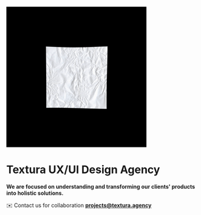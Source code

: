 ![Animation](https://raw.githubusercontent.com/textura-agency/.github/main/profile/assets/anim_square.gif)

# Textura UX/UI Design Agency

**We are focused on understanding and transforming our clients' products 
into holistic solutions.**

✉️ Contact us for collaboration **projects@textura.agency**
